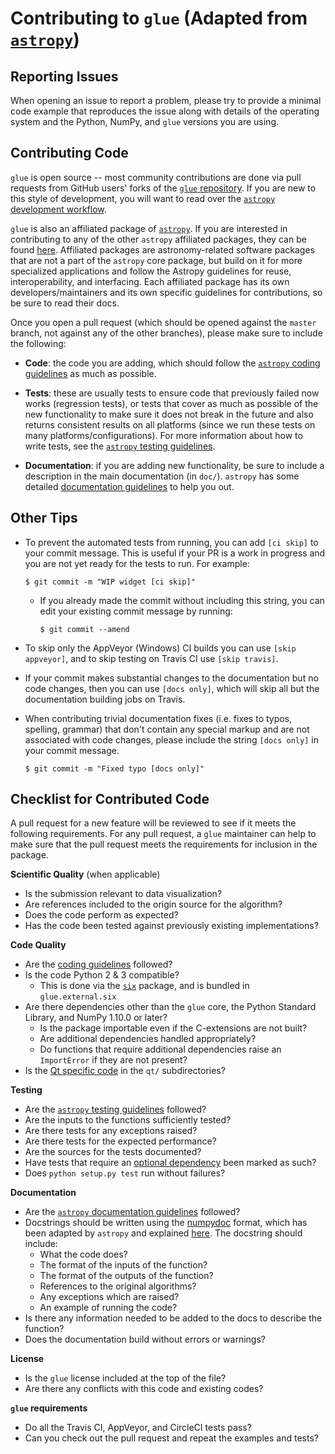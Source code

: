 Contributing to `glue` (Adapted from [`astropy`](https://github.com/astropy/astropy))
================================================

Reporting Issues
----------------

When opening an issue to report a problem, please try to provide a minimal code
example that reproduces the issue along with details of the operating
system and the Python, NumPy, and `glue` versions you are using.

Contributing Code
-----------------

<!---
So you are interested in contributing code to the Astropy Project? 
Excellent!
We love contributions! Astropy is open source, built on open source,
and we'd love to have you hang out in our community.

**Imposter syndrome disclaimer**: We want your help. No, really.

There may be a little voice inside your head that is telling you that you're not
ready to be an open source contributor; that your skills aren't nearly good
enough to contribute. What could you possibly offer a project like this one?

We assure you - the little voice in your head is wrong. If you can write code at
all, you can contribute code to open source. Contributing to open source
projects is a fantastic way to advance one's coding skills. Writing perfect code
isn't the measure of a good developer (that would disqualify all of us!); it's
trying to create something, making mistakes, and learning from those
mistakes. That's how we all improve, and we are happy to help others learn.

Being an open source contributor doesn't just mean writing code, either. You can
help out by writing documentation, tests, or even giving feedback about the
project (and yes - that includes giving feedback about the contribution
process). Some of these contributions may be the most valuable to the project as
a whole, because you're coming to the project with fresh eyes, so you can see
the errors and assumptions that seasoned contributors have glossed over.

Note: This disclaimer was originally written by
`Adrienne Lowe <https://github.com/adriennefriend>`_ for a
`PyCon talk <https://www.youtube.com/watch?v=6Uj746j9Heo>`_, and was adapted by
Astropy based on its use in the README file for the
`MetPy project <https://github.com/Unidata/MetPy>`_.
--->

`glue` is open source -- most community contributions are done via pull 
requests 
from GitHub 
users'
forks of the [`glue` repository](https://github.com/glue-viz/glue). If you
are new to this style of development, you will want to read over the
[`astropy` development workflow](http://docs.astropy.org/en/latest/development/workflow/development_workflow.html).

`glue` is also an affiliated package of [`astropy`](https://github.com/astropy/astropy). 
If you are interested in contributing to any of the other `astropy` 
affiliated packages, they can be found [here](http://www.astropy.org/affiliated/).
Affiliated packages are astronomy-related software packages that are not a part
of the `astropy` core package, but build on it for more specialized applications
and follow the Astropy guidelines for reuse, interoperability, and interfacing.
Each affiliated package has its own developers/maintainers and its own specific
guidelines for contributions, so be sure to read their docs.

Once you open a pull request (which should be opened against the ``master``
branch, not against any of the other branches), please make sure to
include the following:

- **Code**: the code you are adding, which should follow
  the [`astropy` coding guidelines](http://docs.astropy.org/en/latest/development/codeguide.html) 
  as much as possible.

- **Tests**: these are usually tests to ensure code that previously
  failed now works (regression tests), or tests that cover as much as possible
  of the new functionality to make sure it does not break in the future and
  also returns consistent results on all platforms (since we run these tests on
  many platforms/configurations). For more information about how to write
  tests, see the [`astropy` testing guidelines](http://docs.astropy.org/en/latest/development/testguide.html).

- **Documentation**: if you are adding new functionality, be sure to include a
  description in the main documentation (in ``doc/``). `astropy` has some
  detailed [documentation guidelines](http://docs.astropy.org/en/latest/development/docguide.html) to help you out.

<!---
- **Performance improvements**: if you are making changes that impact `glue`
  performance, consider adding a performance benchmark in the
  [astropy-benchmarks](https://github.com/astropy/astropy-benchmarks)
  repository. You can find out more about how to do this
  [in the README for that repository](https://github.com/astropy/astropy-benchmarks#contributing-a-benchmark).
--->

<!---
- **Changelog entry**: whether you are fixing a bug or adding new
  functionality, you should add an entry to the ``CHANGES.rst`` file that
  includes the PR number. If you are opening a pull request you may not know
  the PR number yet, but you can add it once the pull request is open. If you
  are not sure where to put the changelog entry, wait until a maintainer
  has reviewed your PR and assigned it to a milestone.

  You do not need to include a changelog entry for fixes to bugs introduced in
  the developer version and therefore are not present in the stable releases. In
  general you do not need to include a changelog entry for minor documentation
  or test updates. Only user-visible changes (new features/API changes, fixed
  issues) need to be mentioned. If in doubt, ask the core maintainer reviewing
  your changes.
 --->

Other Tips
----------

- To prevent the automated tests from running, you can add ``[ci skip]`` to your
  commit message. This is useful if your PR is a work in progress and you are
  not yet ready for the tests to run. For example:

      $ git commit -m "WIP widget [ci skip]"

  - If you already made the commit without including this string, you can edit
    your existing commit message by running:

        $ git commit --amend

- To skip only the AppVeyor (Windows) CI builds you can use ``[skip appveyor]``,
  and to skip testing on Travis CI use ``[skip travis]``.

- If your commit makes substantial changes to the documentation but no code
  changes, then you can use ``[docs only]``, which will skip all but the
  documentation building jobs on Travis.

- When contributing trivial documentation fixes (i.e. fixes to typos, spelling,
  grammar) that don't contain any special markup and are not associated with
  code changes, please include the string ``[docs only]`` in your commit
  message.

      $ git commit -m "Fixed typo [docs only]"

Checklist for Contributed Code
------------------------------

A pull request for a new feature will be reviewed to see if it meets the
following requirements. For any pull request, a `glue` maintainer can help
to make sure that the pull request meets the requirements for inclusion in the
package.

**Scientific Quality** (when applicable)
  * Is the submission relevant to data visualization?
  * Are references included to the origin source for the algorithm?
  * Does the code perform as expected?
  * Has the code been tested against previously existing implementations?

**Code Quality**
  * Are the [coding guidelines](http://docs.astropy.org/en/latest/development/codeguide.html) followed?
  * Is the code Python 2 & 3 compatible?
    * This is done via the [`six`](https://pypi.org/project/six/) package, and is bundled in `glue.external.six`
  * Are there dependencies other than the `glue` core, the Python Standard
    Library, and NumPy 1.10.0 or later?
    * Is the package importable even if the C-extensions are not built?
    * Are additional dependencies handled appropriately?
    * Do functions that require additional dependencies raise an `ImportError`
      if they are not present?
  * Is the [Qt specific code](http://docs.glueviz.org/en/stable/developer_guide/organization.html#qt-code) in the `qt/` 
  subdirectories?

**Testing**
  * Are the [`astropy` testing guidelines](http://docs.astropy.org/en/latest/development/testguide.html) followed?
  * Are the inputs to the functions sufficiently tested?
  * Are there tests for any exceptions raised?
  * Are there tests for the expected performance?
  * Are the sources for the tests documented?
  * Have tests that require an [optional dependency](http://docs.astropy.org/en/latest/development/testguide.html#tests-requiring-optional-dependencies)
    been marked as such?
  * Does `python setup.py test` run without failures?

**Documentation**
  * Are the [`astropy` documentation guidelines](http://docs.astropy.org/en/latest/development/docguide.html) followed?
  * Docstrings should be written using the [numpydoc](https://github.com/numpy/numpydoc) format, which has been
   adapted by `astropy` and explained [here](http://docs.astropy.org/en/latest/development/docrules.html). The docstring should include:
    * What the code does?
    * The format of the inputs of the function?
    * The format of the outputs of the function?
    * References to the original algorithms?
    * Any exceptions which are raised?
    * An example of running the code?
  * Is there any information needed to be added to the docs to describe the
    function?
  * Does the documentation build without errors or warnings?

**License**
  * Is the `glue` license included at the top of the file?
  * Are there any conflicts with this code and existing codes?

**`glue` requirements**
  * Do all the Travis CI, AppVeyor, and CircleCI tests pass?
  * Can you check out the pull request and repeat the examples and tests?